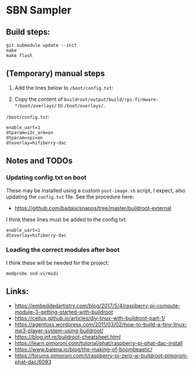 # SBN Sampler

## Build steps:

    git submodule update --init
    make
    make flash

## (Temporary) manual steps

1. Add the lines below to `/boot/config.txt`:

2. Copy the content of `buildroot/output/build/rpi-firmware-*/boot/overlays/` to `/boot/overlays/`.


`/boot/config.txt`:

    enable_uart=1
    dtparam=i2c_arm=on
    dtparam=spi=on
    dtoverlay=hifiberry-dac

## Notes and TODOs

### Updating config.txt on boot

These may be installed using a custom `post-image.sh` script, I expect, also updating the `config.txt` file. See the procedure here:

- <https://github.com/badaix/snapos/tree/master/buildroot-external>

I think these lines must be added to the config.txt:

    enable_uart=1
    dtoverlay=hifiberry-dac

### Loading the correct modules after boot

I think these will be needed for the project:

    modprobe snd-virmidi

## Links:

- <https://embeddedartistry.com/blog/2017/5/4/raspberry-pi-compute-module-3-getting-started-with-buildroot>
- <https://cellux.github.io/articles/diy-linux-with-buildroot-part-1/>
- <https://agentoss.wordpress.com/2011/03/02/how-to-build-a-tiny-linux-mp3-player-system-using-buildroot/>
- <https://blog.inf.re/buildroot-cheatsheet.html>
- <https://learn.pimoroni.com/tutorial/phat/raspberry-pi-phat-dac-install>
- <https://www.balena.io/blog/the-making-of-boombeastic/>
- <https://forums.pimoroni.com/t/raspberry-pi-zero-w-buildroot-pimoroni-phat-dac/6093>
